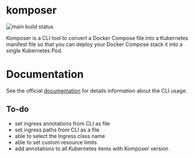 # komposer

![main build status](https://github.com/expobrain/komposer/actions/workflows/main.yml/badge.svg?branch=main)

Komposer is a CLI tool to convert a Docker Compose file into a Kubernetes manifest file so that you can deploy your Docker Compose stack it into a single Kubernetes Pod.

# Documentation

See the official [documentation](https://expobrain.github.io/komposer/) for details information about the CLI usage.

## To-do

- set ingress annotations from CLI as file
- set ingress paths from CLI as a file
- able to select the Ingress class name
- able to set custom resource limits
- add annotations to all Kubernetes items with Komposer version
